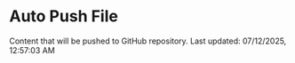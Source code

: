 # Auto Push File

Content that will be pushed to GitHub repository.
Last updated: 07/12/2025, 12:57:03 AM